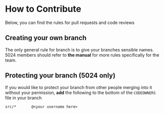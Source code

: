 # How to Contribute
Below, you can find the rules for pull requests and code reviews

## Creating your own branch
The only general rule for branch is to give your branches sensible names. 5024 members should refer to **the manual** for more rules specifically for the team.

## Protecting your branch (5024 only)
If you would like to protect your branch from other people merging into it without your permission, **add** the following to the bottom of the `CODEOWNERS` file in your branch
```
src/*       @<your username here>
```
